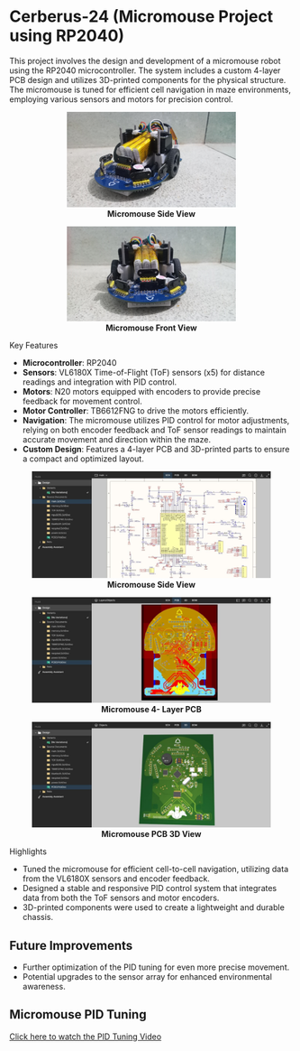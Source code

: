 # Cerberus-24 (Micromouse Project using RP2040)

This project involves the design and development of a micromouse robot using the RP2040 microcontroller. The system includes a custom 4-layer PCB design and utilizes 3D-printed components for the physical structure. The micromouse is tuned for efficient cell navigation in maze environments, employing various sensors and motors for precision control.

<div align="center">
  <figure>
    <img src="img/front1.jpeg" alt="Micromouse Side View" width="300"/>
    <figcaption><b>Micromouse Side View</b></figcaption>
  </figure>
  
  <figure>
    <img src="img/front.jpeg" width="300"/>
    <figcaption><b>Micromouse Front View</b></figcaption>
  </figure>
</div

## Key Features
- **Microcontroller**: RP2040
- **Sensors**: VL6180X Time-of-Flight (ToF) sensors (x5) for distance readings and integration with PID control.
- **Motors**: N20 motors equipped with encoders to provide precise feedback for movement control.
- **Motor Controller**: TB6612FNG to drive the motors efficiently.
- **Navigation**: The micromouse utilizes PID control for motor adjustments, relying on both encoder feedback and ToF sensor readings to maintain accurate movement and direction within the maze.
- **Custom Design**: Features a 4-layer PCB and 3D-printed parts to ensure a compact and optimized layout.

<div align="center">
  <figure>
    <img src="img/schematic.jpeg" alt="Micromouse Main Schematic" width="600"/>
    <figcaption><b>Micromouse Side View</b></figcaption>
  </figure>
  
  <figure>
    <img src="img/layers.jpeg" width="600"/>
    <figcaption><b>Micromouse 4- Layer PCB</b></figcaption>
  </figure>

  <figure>
    <img src="img/3dview.jpeg" width="600"/>
    <figcaption><b>Micromouse PCB 3D View</b></figcaption>
  </figure>

</div

## Highlights
- Tuned the micromouse for efficient cell-to-cell navigation, utilizing data from the VL6180X sensors and encoder feedback.
- Designed a stable and responsive PID control system that integrates data from both the ToF sensors and motor encoders.
- 3D-printed components were used to create a lightweight and durable chassis.
  
## Future Improvements
- Further optimization of the PID tuning for even more precise movement.
- Potential upgrades to the sensor array for enhanced environmental awareness.

## Micromouse PID Tuning

[Click here to watch the PID Tuning Video](vid/pidtuning.mp4)

